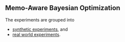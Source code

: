 ## Memo-Aware Bayesian Optimization

The experiments are grouped into 
- [synthetic experiments](./synthetic_experiments/README.md), and
- [real world experiments](./real_experiments/README.md).